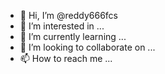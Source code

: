 - 👋 Hi, I’m @reddy666fcs
- 👀 I’m interested in ...
- 🌱 I’m currently learning ...
- 💞️ I’m looking to collaborate on ...
- 📫 How to reach me ...

<!---
reddy666fcs/reddy666fcs is a ✨ special ✨ repository because its `README.md` (this file) appears on your GitHub profile.
You can click the Preview link to take a look at your changes.
--->
